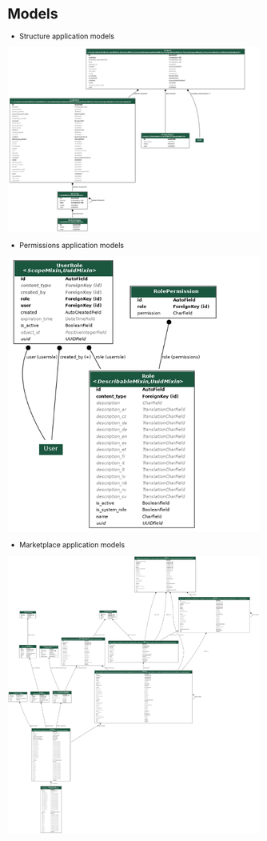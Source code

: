 # Models

* Structure application models

![Structure application models](./core_structure.png)

* Permissions application models

![Permissions application models](./core_permissions.png)

* Marketplace application models

![Marketplace application models](./marketplace.png)
